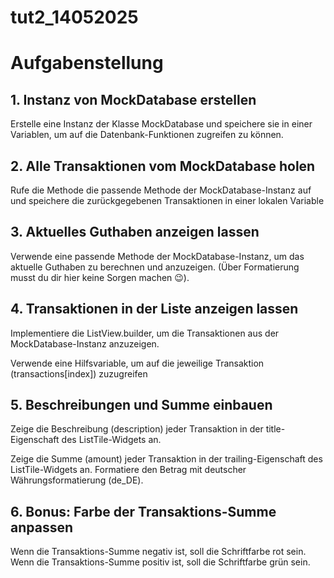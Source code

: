 # tut2_14052025

# Aufgabenstellung

## 1. Instanz von MockDatabase erstellen

Erstelle eine Instanz der Klasse MockDatabase und speichere sie in einer Variablen, um auf die Datenbank-Funktionen zugreifen zu können.

## 2. Alle Transaktionen vom MockDatabase holen

Rufe die Methode die passende Methode der MockDatabase-Instanz auf und speichere die zurückgegebenen Transaktionen in einer lokalen Variable

## 3. Aktuelles Guthaben anzeigen lassen

Verwende eine passende Methode der MockDatabase-Instanz, um das aktuelle Guthaben zu berechnen und anzuzeigen. (Über Formatierung musst du dir hier keine Sorgen machen 😉).

## 4. Transaktionen in der Liste anzeigen lassen

Implementiere die ListView.builder, um die Transaktionen aus der MockDatabase-Instanz anzuzeigen.

Verwende eine Hilfsvariable, um auf die jeweilige Transaktion (transactions[index]) zuzugreifen

## 5. Beschreibungen und Summe einbauen

Zeige die Beschreibung (description) jeder Transaktion in der title-Eigenschaft des ListTile-Widgets an.

Zeige die Summe (amount) jeder Transaktion in der trailing-Eigenschaft des ListTile-Widgets an. Formatiere den Betrag mit deutscher Währungsformatierung (de_DE).

## 6. Bonus: Farbe der Transaktions-Summe anpassen

Wenn die Transaktions-Summe negativ ist, soll die Schriftfarbe rot sein.
Wenn die Transaktions-Summe positiv ist, soll die Schriftfarbe grün sein.
